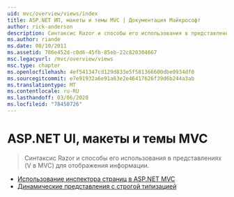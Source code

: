 ```yaml
---
uid: mvc/overview/views/index
title: ASP.NET ИП, макеты и темы MVC | Документация Майкрософт
author: rick-anderson
description: Синтаксис Razor и способы его использования в представлениях (V в MVC) для отображения информации.
ms.author: riande
ms.date: 08/10/2011
ms.assetid: 786e452d-c0d6-45fb-85eb-22c820304667
msc.legacyurl: /mvc/overview/views
msc.type: chapter
ms.openlocfilehash: 4ef541347cd129d833e5f581366600dbe0934df0
ms.sourcegitcommit: e7e91932a6e91a63e2e46417626f39d6b244a3ab
ms.translationtype: MT
ms.contentlocale: ru-RU
ms.lasthandoff: 03/06/2020
ms.locfileid: "78450726"
---
```

# <a name="aspnet-mvc-ui-layouts-and-themes"></a>ASP.NET UI, макеты и темы MVC

> Синтаксис Razor и способы его использования в представлениях (V в MVC) для отображения информации.

- [Использование инспектора страниц в ASP.NET MVC](using-page-inspector-in-aspnet-mvc.md)
- [Динамические представления с строгой типизацией](dynamic-v-strongly-typed-views.md)
